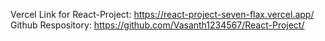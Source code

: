 Vercel Link for React-Project:
        https://react-project-seven-flax.vercel.app/
Github Respository:
        https://github.com/Vasanth1234567/React-Project/
